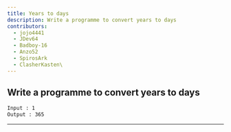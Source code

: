 ```yaml
---
title: Years to days
description: Write a programme to convert years to days
contributors:
  - jojo4441
  - JDev64
  - Badboy-16
  - Anzo52
  - SpirosArk
  - ClasherKasten\  
---
```


## Write a programme to convert years to days

```txt
Input : 1
Output : 365
```

---
